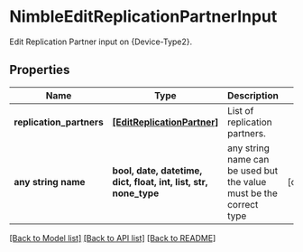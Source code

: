 # NimbleEditReplicationPartnerInput

Edit Replication Partner input on {Device-Type2}.

## Properties
Name | Type | Description | Notes
------------ | ------------- | ------------- | -------------
**replication_partners** | [**[EditReplicationPartner]**](EditReplicationPartner.md) | List of replication partners. | 
**any string name** | **bool, date, datetime, dict, float, int, list, str, none_type** | any string name can be used but the value must be the correct type | [optional]

[[Back to Model list]](../README.md#documentation-for-models) [[Back to API list]](../README.md#documentation-for-api-endpoints) [[Back to README]](../README.md)


